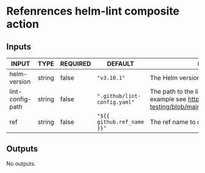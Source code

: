 # Refenrences helm-lint composite action

## Inputs

<!-- AUTO-DOC-INPUT:START - Do not remove or modify this section -->

| INPUT            | TYPE   | REQUIRED | DEFAULT                      | DESCRIPTION                                                                                                                               |
| ---------------- | ------ | -------- | ---------------------------- | ----------------------------------------------------------------------------------------------------------------------------------------- |
| helm-version     | string | false    | `"v3.10.1"`                  | The Helm version.                                                                                                                         |
| lint-config-path | string | false    | `".github/lint-config.yaml"` | The path to the lint configuration file (For an example see https://github.com/helm/chart-testing/blob/main/pkg/config/test_config.yaml). |
| ref              | string | false    | `"${{ github.ref_name }}"`   | The ref name to checkout the repository.                                                                                                  |

<!-- AUTO-DOC-INPUT:END -->

## Outputs

<!-- AUTO-DOC-OUTPUT:START - Do not remove or modify this section -->

No outputs.

<!-- AUTO-DOC-OUTPUT:END -->
